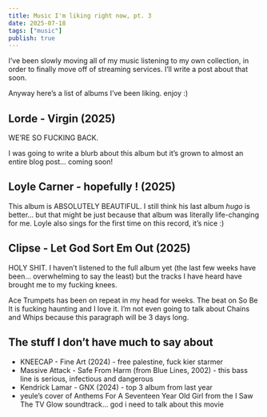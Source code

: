 ```yaml
---
title: Music I'm liking right now, pt. 3
date: 2025-07-18
tags: ["music"]
publish: true
---
```


I’ve been slowly moving all of my music listening to my own collection, in order to finally move off of streaming services. I’ll write a post about that soon.

Anyway here’s a list of albums I’ve been liking. enjoy :)

## Lorde - Virgin (2025)

WE’RE SO FUCKING BACK.

I was going to write a blurb about this album but it’s grown to almost an entire blog post…
coming soon!

<link here>

## Loyle Carner - hopefully ! (2025)

This album is ABSOLUTELY BEAUTIFUL. I still think his last album _hugo_ is better… but that might be just because that album was literally life-changing for me. Loyle also sings for the first time on this record, it’s nice :)

<lyin video link here>

## Clipse - Let God Sort Em Out (2025)

HOLY SHIT. I haven’t listened to the full album yet (the last few weeks have been… overwhelming to say the least) but the tracks I have heard have brought me to my fucking knees.

Ace Trumpets has been on repeat in my head for weeks. The beat on So Be It is fucking haunting and I love it. I’m not even going to talk about Chains and Whips because this paragraph will be 3 days long.

<chain here>

## The stuff I don’t have much to say about

- KNEECAP - Fine Art (2024) - free palestine, fuck kier starmer
- Massive Attack - Safe From Harm (from Blue Lines, 2002) - this bass line is serious, infectious and dangerous
- Kendrick Lamar - GNX (2024) - top 3 album from last year
- yeule’s cover of Anthems For A Seventeen Year Old Girl from the I Saw The TV Glow soundtrack… god i need to talk about this movie
